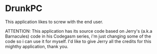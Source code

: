 # DrunkPC
This application likes to screw with the end user.

ATTENTION: This application has its source code based on Jerry's (a.k.a Barnacules) code in his Codegasm series, i'm just changing some of the code so i can use it for myself. I'd like to give Jerry all the credits for this mighthy application, thank you.

